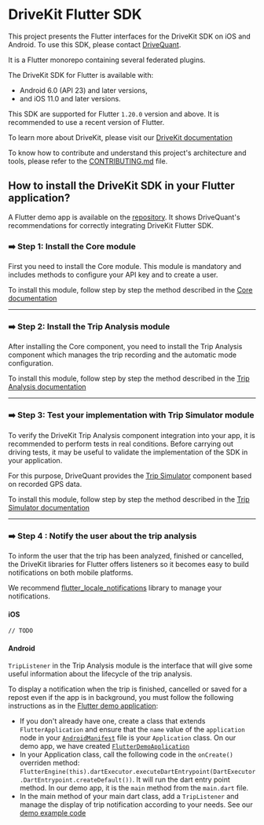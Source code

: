 # DriveKit Flutter SDK

This project presents the Flutter interfaces for the DriveKit SDK on iOS and Android. To use this SDK, please contact [DriveQuant](https://info.drivequant.com/contact/).

It is a Flutter monorepo containing several federated plugins.

The DriveKit SDK for Flutter is available with:
- Android 6.0 (API 23) and later versions, 
- and iOS 11.0 and later versions.

This SDK are supported for Flutter `1.20.0` version and above. It is recommended to use a recent version of Flutter.

To learn more about DriveKit, please visit our [DriveKit documentation](https://docs.drivequant.com/)

To know how to contribute and understand this project's architecture and tools, please refer to the [CONTRIBUTING.md](./CONTRIBUTING.md) file.

## How to install the DriveKit SDK in your Flutter application?

A Flutter demo app is available on the [repository](/example). It shows DriveQuant's recommendations for correctly integrating DriveKit Flutter SDK.


### ➡️ Step 1: Install the Core module

First you need to install the Core module. 
This module is mandatory and includes methods to configure your API key and to create a user.

To install this module, follow step by step the method described in the [Core documentation](/packages/drivekit_core/flutter_drivekit_core/README.md)

---

### ➡️ Step 2: Install the Trip Analysis module

After installing the Core component, you need to install the Trip Analysis component which manages the trip recording and the automatic mode configuration.

To install this module, follow step by step the method described in the [Trip Analysis documentation](/packages/drivekit_trip_analysis/flutter_drivekit_trip_analysis/README.md)

---

### ➡️ Step 3: Test your implementation with Trip Simulator module

To verify the DriveKit Trip Analysis component integration into your app, it is recommended to perform tests in real conditions. Before carrying out driving tests, it may be useful to validate the implementation of the SDK in your application.

For this purpose, DriveQuant provides the [Trip Simulator](https://docs.drivequant.com/trip-analysis/trip-simulator) component based on recorded GPS data.

To install this module, follow step by step the method described in the [Trip Simulator documentation](/packages/drivekit_trip_simulator/flutter_drivekit_trip_simulator/README.md)

--- 

### ➡️ Step 4 : Notify the user about the trip analysis

To inform the user that the trip has been analyzed, finished or cancelled, the DriveKit libraries for Flutter offers listeners so it becomes easy to build notifications on both mobile platforms.

We recommend [flutter_locale_notifications](https://pub.dev/packages/flutter_local_notifications) library to manage your notifications.

#### iOS

`// TODO`

#### Android

`TripListener` in the Trip Analysis module is the interface that will give some useful information about the lifecycle of the trip analysis.

To display a notification when the trip is finished, cancelled or saved for a repost even if the app is in background, you must follow the following instructions as in the [Flutter demo application](/example):

- If you don't already have one, create a class that extends `FlutterApplication` and ensure that the `name` value of the `application` node in your [`AndroidManifest`](/example/android/app/src/main/AndroidManifest.xml) file is your `Application` class. On our demo app, we have created [`FlutterDemoApplication`](/example/android/app/src/main/kotlin/com/drivequant/drivekit/flutter/example/FlutterDemoApplication.kt)
- In your Application class, call the following code in the `onCreate()` overriden method: `FlutterEngine(this).dartExecutor.executeDartEntrypoint(DartExecutor.DartEntrypoint.createDefault())`. It will run the dart entry point method. In our demo app, it is the `main` method from the `main.dart` file.
- In the main method of your main dart class, add a `TripListener` and manage the display of trip notification according to your needs. See our [demo example code](/example/lib/main.dart)
